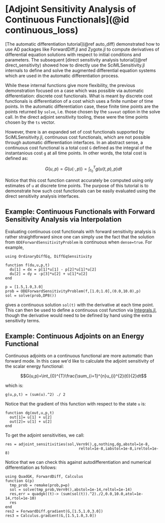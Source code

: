# [Adjoint Sensitivity Analysis of Continuous Functionals](@id continuous_loss)

[The automatic differentiation tutorial](@ref auto_diff) demonstrated
how to use AD packages like ForwardDiff.jl and Zygote.jl to compute derivatives
of differential equation solutions with respect to initial conditions and
parameters. The subsequent [direct sensitivity analysis tutorial](@ref direct_sensitivity)
showed how to directly use the SciMLSensitivity.jl internals to define and solve
the augmented differential equation systems which are used in the automatic
differentiation process. 

While these internal functions give more flexibility, the previous demonstration
focused on a case which was possible via automatic differentiation: discrete cost functionals.
What is meant by discrete cost functionals is differentiation of a cost which uses a finite 
number of time points. In the automatic differentiation case, these finite time points are
the points returned by `solve`, i.e. those chosen by the `saveat` option in the solve call.
In the direct adjoint sensitivity tooling, these were the time points chosen by the `ts`
vector.

However, there is an expanded set of cost functionals supported by SciMLSensitivity.jl,
continuous cost functionals, which are not possible through automatic differentiation
interfaces. In an abstract sense, a continuous cost functional is a total cost ``G``
defined as the integral of the instantanious cost ``g`` at all time points. In other words,
the total cost is defined as:

```math
G(u,p)=G(u(\cdot,p))=\int_{t_{0}}^{T}g(u(t,p),p)dt
```

Notice that this cost function cannot accurately be computed using only estimates of `u`
at discrete time points. The purpose of this tutorial is to demonstrate how such cost
functionals can be easily evaluated using the direct sensitivity analysis interfaces.

## Example: Continuous Functionals with Forward Sensitivity Analysis via Interpolation

Evaluating continuous cost functionals with forward sensitivity analysis is rather
straightforward since one can simply use the fact that the solution from
`ODEForwardSensitivityProblem` is continuous when `dense=true`. For example,

```@example continuousadjoint
using OrdinaryDiffEq, DiffEqSensitivity

function f(du,u,p,t)
  du[1] = dx = p[1]*u[1] - p[2]*u[1]*u[2]
  du[2] = dy = -p[3]*u[2] + u[1]*u[2]
end

p = [1.5,1.0,3.0]
prob = ODEForwardSensitivityProblem(f,[1.0;1.0],(0.0,10.0),p)
sol = solve(prob,DP8())
```

gives a continuous solution `sol(t)` with the derivative at each time point. This
can then be used to define a continuous cost function via 
[Integrals.jl](https://github.com/SciML/Integrals.jl), though the derivative would
need to be defined by hand using the extra sensitivity terms.

## Example: Continuous Adjoints on an Energy Functional

Continuous adjoints on a continuous functional are more automatic than forward mode.
In this case we'd like to calculate the adjoint sensitivity of the scalar energy
functional:

```math
G(u,p)=\int_{0}^{T}\frac{\sum_{i=1}^{n}u_{i}^{2}(t)}{2}dt
```

which is:

```@example continuousadjoint
g(u,p,t) = (sum(u).^2) ./ 2
```

Notice that the gradient of this function with respect to the state `u` is:

```@example continuousadjoint
function dg(out,u,p,t)
  out[1]= u[1] + u[2]
  out[2]= u[1] + u[2]
end
```

To get the adjoint sensitivities, we call:

```@example continuousadjoint
res = adjoint_sensitivities(sol,Vern9(),g,nothing,dg,abstol=1e-8,
                                 reltol=1e-8,iabstol=1e-8,ireltol=1e-8)
```

Notice that we can check this against autodifferentiation and numerical
differentiation as follows:

```@example continuousadjoint
using QuadGK, ForwardDiff, Calculus
function G(p)
  tmp_prob = remake(prob,p=p)
  sol = solve(tmp_prob,Vern9(),abstol=1e-14,reltol=1e-14)
  res,err = quadgk((t)-> (sum(sol(t)).^2)./2,0.0,10.0,atol=1e-14,rtol=1e-10)
  res
end
res2 = ForwardDiff.gradient(G,[1.5,1.0,3.0])
res3 = Calculus.gradient(G,[1.5,1.0,3.0])
```